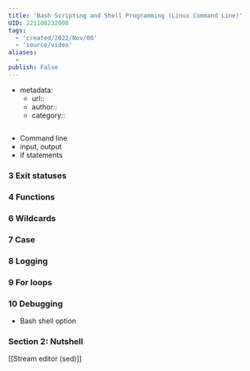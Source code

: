 ```yaml
---
title: 'Bash Scripting and Shell Programming (Linux Command Line)'
UID: 221108232008
tags:
  - 'created/2022/Nov/08'
  - 'source/video'
aliases:
  - 
publish: False
---
```

- metadata:
	- url::
	- author::
	- category::

##
- Command line
- input, output
- if statements
### 3 Exit statuses
### 4 Functions
### 6 Wildcards
### 7 Case
### 8 Logging
### 9 For loops
### 10 Debugging
- Bash shell option

### Section 2: Nutshell

[[Stream editor (sed)]]